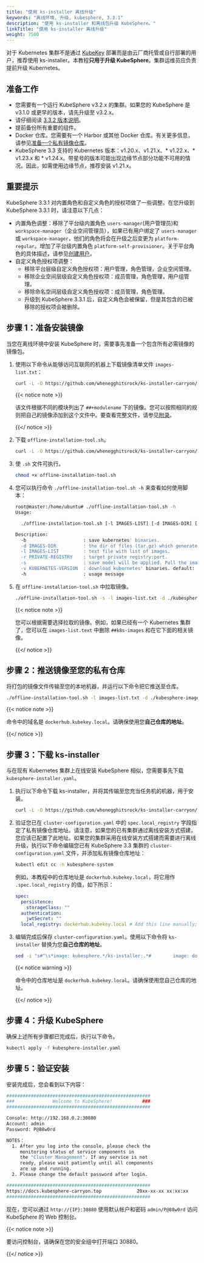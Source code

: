 ```yaml
---
title: "使用 ks-installer 离线升级"
keywords: "离线环境, 升级, kubesphere, 3.3.1"
description: "使用 ks-installer 和离线包升级 KubeSphere。"
linkTitle: "使用 ks-installer 离线升级"
weight: 7500
---
```


对于 Kubernetes 集群不是通过 [KubeKey](../../installing-on-linux/introduction/kubekey/) 部署而是由云厂商托管或自行部署的用户，推荐使用 ks-installer。本教程**只用于升级 KubeSphere**。集群运维员应负责提前升级 Kubernetes。


## 准备工作

- 您需要有一个运行 KubeSphere v3.2.x 的集群。如果您的 KubeSphere 是 v3.1.0 或更早的版本，请先升级至 v3.2.x。
- 请仔细阅读 [3.3.2 版本说明](../../../v3.3/release/release-v332/)。
- 提前备份所有重要的组件。
- Docker 仓库。您需要有一个 Harbor 或其他 Docker 仓库。有关更多信息，请参见[准备一个私有镜像仓库](../../installing-on-linux/introduction/air-gapped-installation/#步骤-2准备一个私有镜像仓库)。
- KubeSphere 3.3 支持的 Kubernetes 版本：v1.20.x、v1.21.x、* v1.22.x、* v1.23.x 和 * v1.24.x。带星号的版本可能出现边缘节点部分功能不可用的情况。因此，如需使用边缘节点，推荐安装 v1.21.x。

## 重要提示

KubeSphere 3.3.1 对内置角色和自定义角色的授权项做了一些调整。在您升级到 KubeSphere 3.3.1 时，请注意以下几点：

   - 内置角色调整：移除了平台级内置角色 `users-manager`(用户管理员)和 `workspace-manager`（企业空间管理员），如果已有用户绑定了 `users-manager` 或 `workspace-manager`，他们的角色将会在升级之后变更为 `platform-regular`。增加了平台级内置角色 `platform-self-provisioner`。关于平台角色的具体描述，请参见[创建用户](../../quick-start/create-workspace-and-project/#创建用户)。
   - 自定义角色授权项调整：
       - 移除平台层级自定义角色授权项：用户管理，角色管理，企业空间管理。
       - 移除企业空间层级自定义角色授权项：成员管理，角色管理，用户组管理。
       - 移除命名空间层级自定义角色授权项：成员管理，角色管理。
       - 升级到 KubeSphere 3.3.1 后，自定义角色会被保留，但是其包含的已被移除的授权项会被删除。

## 步骤 1：准备安装镜像

当您在离线环境中安装 KubeSphere 时，需要事先准备一个包含所有必需镜像的镜像包。

1. 使用以下命令从能够访问互联网的机器上下载镜像清单文件 `images-list.txt`：

   ```bash
   curl -L -O https://github.com/whenegghitsrock/ks-installer-carryon/releases/download/v3.3.2/images-list.txt
   ```

   {{< notice note >}}

   该文件根据不同的模块列出了 `##+modulename` 下的镜像。您可以按照相同的规则把自己的镜像添加到这个文件中。要查看完整文件，请参见[附录](../../installing-on-kubernetes/on-prem-kubernetes/install-ks-on-linux-airgapped/#kubesphere-v332-镜像清单)。

   {{</ notice >}} 

2. 下载 `offline-installation-tool.sh`。

   ```bash
   curl -L -O https://github.com/whenegghitsrock/ks-installer-carryon/releases/download/v3.3.2/offline-installation-tool.sh
   ```

3. 使 `.sh` 文件可执行。

   ```bash
   chmod +x offline-installation-tool.sh
   ```

4. 您可以执行命令 `./offline-installation-tool.sh -h` 来查看如何使用脚本：

   ```bash
   root@master:/home/ubuntu# ./offline-installation-tool.sh -h
   Usage:
   
     ./offline-installation-tool.sh [-l IMAGES-LIST] [-d IMAGES-DIR] [-r PRIVATE-REGISTRY] [-v KUBERNETES-VERSION ]
   
   Description:
     -b                     : save kubernetes' binaries.
     -d IMAGES-DIR          : the dir of files (tar.gz) which generated by `docker save`. default: ./kubesphere-images
     -l IMAGES-LIST         : text file with list of images.
     -r PRIVATE-REGISTRY    : target private registry:port.
     -s                     : save model will be applied. Pull the images in the IMAGES-LIST and save images as a tar.gz file.
     -v KUBERNETES-VERSION  : download kubernetes' binaries. default: v1.17.9
     -h                     : usage message
   ```

5. 在 `offline-installation-tool.sh` 中拉取镜像。

   ```bash
   ./offline-installation-tool.sh -s -l images-list.txt -d ./kubesphere-images
   ```

   {{< notice note >}}

   您可以根据需要选择拉取的镜像。例如，如果已经有一个 Kubernetes 集群了，您可以在 `images-list.text` 中删除 `##k8s-images` 和在它下面的相关镜像。

   {{</ notice >}} 

## 步骤 2：推送镜像至您的私有仓库

将打包的镜像文件传输至您的本地机器，并运行以下命令把它推送至仓库。

```bash
./offline-installation-tool.sh -l images-list.txt -d ./kubesphere-images -r dockerhub.kubekey.local
```

{{< notice note >}}

命令中的域名是 `dockerhub.kubekey.local`。请确保使用您**自己仓库的地址**。

{{</ notice >}} 

## 步骤 3：下载 ks-installer

与在现有 Kubernetes 集群上在线安装 KubeSphere 相似，您需要事先下载 `kubesphere-installer.yaml`。

1. 执行以下命令下载 ks-installer，并将其传输至您充当任务机的机器，用于安装。

   ```bash
   curl -L -O https://github.com/whenegghitsrock/ks-installer-carryon/releases/download/v3.3.2/kubesphere-installer.yaml
   ```
   
2. 验证您已在 `cluster-configuration.yaml` 中的 `spec.local_registry` 字段指定了私有镜像仓库地址。请注意，如果您的已有集群通过离线安装方式搭建，您应该已配置了此地址。如果您的集群采用在线安装方式搭建而需要进行离线升级，执行以下命令编辑您已有 KubeSphere 3.3 集群的 `cluster-configuration.yaml` 文件，并添加私有镜像仓库地址：

   ```bash
   kubectl edit cc -n kubesphere-system
   ```

   例如，本教程中的仓库地址是 `dockerhub.kubekey.local`，将它用作 `.spec.local_registry` 的值，如下所示：

   ```yaml
   spec:
     persistence:
       storageClass: ""
     authentication:
       jwtSecret: ""
     local_registry: dockerhub.kubekey.local # Add this line manually; make sure you use your own registry address.
   ```

3. 编辑完成后保存 `cluster-configuration.yaml`。使用以下命令将 `ks-installer` 替换为您**自己仓库的地址**。

   ```bash
   sed -i "s#^\s*image: kubesphere.*/ks-installer:.*#        image: dockerhub.kubekey.local/kubesphere/ks-installer:v3.3.2#" kubesphere-installer.yaml
   ```

   {{< notice warning >}}

   命令中的仓库地址是 `dockerhub.kubekey.local`。请确保使用您自己仓库的地址。

   {{</ notice >}}

## 步骤 4：升级 KubeSphere

确保上述所有步骤都已完成后，执行以下命令。

```bash
kubectl apply -f kubesphere-installer.yaml
```

## 步骤 5：验证安装

安装完成后，您会看到以下内容：

```bash
#####################################################
###              Welcome to KubeSphere!           ###
#####################################################

Console: http://192.168.0.2:30880
Account: admin
Password: P@88w0rd

NOTES：
  1. After you log into the console, please check the
     monitoring status of service components in
     the "Cluster Management". If any service is not
     ready, please wait patiently until all components
     are up and running.
  2. Please change the default password after login.

#####################################################
https://docs.kubesphere-carryon.top             20xx-xx-xx xx:xx:xx
#####################################################
```

现在，您可以通过 `http://{IP}:30880` 使用默认帐户和密码 `admin/P@88w0rd` 访问 KubeSphere 的 Web 控制台。

{{< notice note >}}

要访问控制台，请确保在您的安全组中打开端口 30880。

{{</ notice >}}
